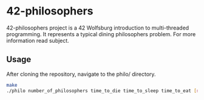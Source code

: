 # 42-philosophers

42-philosophers project is a 42 Wolfsburg introduction to multi-threaded programming. It represents a typical
dining philosophers problem. For more information read subject.

## Usage

After cloning the repository, navigate to the philo/ directory.

```sh
make
./philo number_of_philosophers time_to_die time_to_sleep time_to_eat [number_of_meals]
